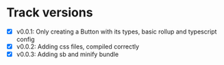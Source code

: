 # Track versions

- [x] v0.0.1: Only creating a Button with its types, basic rollup and typescript config
- [x] v0.0.2: Adding css files, compiled correctly
- [x] v0.0.3: Adding sb and minify bundle
